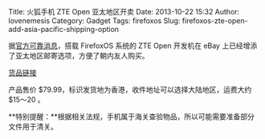 Title: 火狐手机 ZTE Open 亚太地区开卖
Date: 2013-10-22 15:32
Author: lovenemesis
Category: Gadget
Tags: firefoxos
Slug: firefoxos-zte-open-add-asia-pacific-shipping-option

据[官方可靠消息](http://mozilla.com.cn/post/58499/)，搭载 FirefoxOS
系统的 ZTE Open 开发机在 eBay
上已经增添了亚太地区邮寄选项，方便了朝内友人购买。

[货品链接](http://www.ebay.com/itm/331031989534)

产品售价 $79.99，标识发货地为香港，收件地址可以选择大陆地区，运费大约
$15～20 。

**特别提醒：**根据相关法规，手机属于海关查验物品，所以可能需要准备部分文件用于清关。
